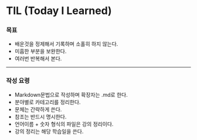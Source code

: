 # TIL (Today I Learned)

### 목표
- 배운것을 정제해서 기록하며 소홀히 하지 않는다.
- 미흡한 부분을 보완한다.
- 여러번 반복해서 본다.
---
### 작성 요령
- Markdown문법으로 작성하며 확장자는 .md로 한다.
- 분야별로 카테고리를 정리한다.
- 문체는 간략하게 쓴다.
- 참조는 반드시 명시한다.
- 언어이름 + 숫자 형식의 파일은 강의 정리이다.
- 강의 정리는 해당 학습일을 쓴다.
